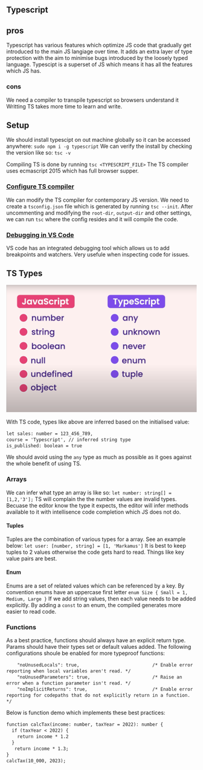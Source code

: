 ## Typescript

## pros
Typescript has various features which optimize JS code that gradually get introduced to the main JS langiage over time.
It adds an extra layer of type protection with the aim to minimise bugs introduced by the loosely typed language.
Typescipt is a superset of JS which means it has all the features which JS has.

### cons
We need a compiler to transpile typescript so browsers understand it
Writting TS takes more time to learn and write.

## Setup
We should install typescipt on out machine globally so it can be accessed anywhere:
`sudo npm i -g typescript`
We can verify the install by checking the version like so: `tsc -v`

Compiling TS is done by running `tsc <TYPESCRIPT_FILE>`
The TS compiler uses ecmascript 2015 which has full browser supper.

### [Configure TS compiler](https://www.youtube.com/watch?v=d56mG7DezGs&t=11s)
We can modify the TS compiler for contemporary JS version.
We need to create a `tsconfig.json` file which is generated by running `tsc --init`.
After uncommenting and modifying the `root-dir`, `output-dir` and other settings, we can run `tsc` where the config resides and it will compile the code.

### [Debugging in VS Code](https://www.youtube.com/watch?v=d56mG7DezGs&t=11s)
VS code has an integrated debugging tool which allows us to add breakpoints and watchers. Very usefule when inspecting code for issues.

## TS Types
![has_one_&_has_many](https://github.com/MarkCondello/dev-notes/blob/main/TS/imgs/types.png)

With TS code, types like above are inferred based on the initialised value:
```
let sales: number = 123_456_789,
course = 'Typescript', // inferred string type
is_published: boolean = true
```
We should avoid using the `any` type as much as possible as it goes against the whole benefit of using TS.

### Arrays
We can infer what type an array is like so:
`let number: string[] = [1,2,'3'];`
TS will complain the the number values are invalid types.
Becuase the editor know the type it expects, the editor will infer methods available to it with intellisence code completion which JS does not do.

#### Tuples
Tuples are the combination of various types for a array. See an example below:
```let user: [number, string] = [1, 'Markamus']```
It is best to keep tuples to 2 values otherwise the code gets hard to read. Things like key value pairs are best.

#### Enum
Enums are a set of related values which can be referenced by a key.
By convention enums have an uppercase first letter
``` enum Size { Small = 1, Medium, Large } ```
If we add string values, then each value needs to be added explicitly.
By adding a `const` to an enum, the compiled generates more easier to read code.

### Functions
As a best practice, functions should always have an explicit return type.
Params should have their types set or default values added.
The following configurations shoule be enabled for more typeproof functions:
```
    "noUnusedLocals": true,                           /* Enable error reporting when local variables aren't read. */
    "noUnusedParameters": true,                       /* Raise an error when a function parameter isn't read. */
    "noImplicitReturns": true,                        /* Enable error reporting for codepaths that do not explicitly return in a function. */
```

Below is function demo which implements these best practices:
```
function calcTax(income: number, taxYear = 2022): number {
  if (taxYear < 2022) {
    return income * 1.2
  }
   return income * 1.3;
}
calcTax(10_000, 2023);
```